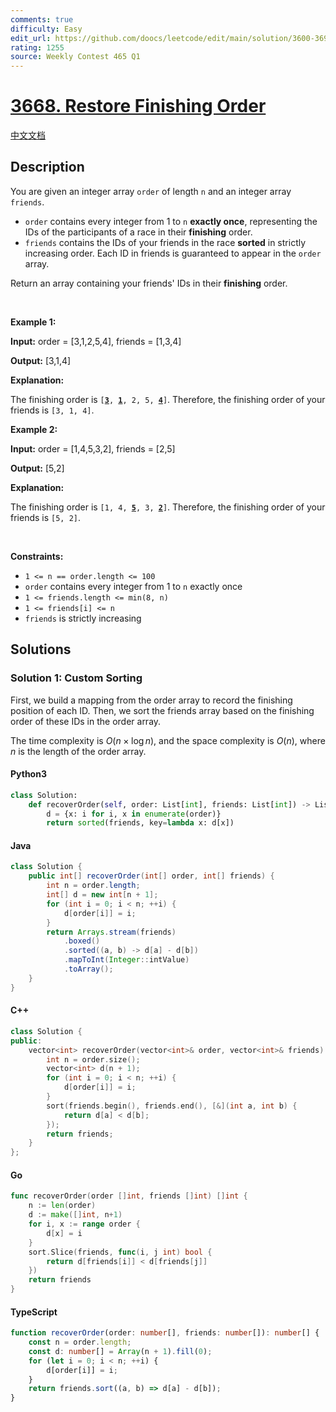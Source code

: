```yaml
---
comments: true
difficulty: Easy
edit_url: https://github.com/doocs/leetcode/edit/main/solution/3600-3699/3668.Restore%20Finishing%20Order/README_EN.md
rating: 1255
source: Weekly Contest 465 Q1
---
```


<!-- problem:start -->

# [3668. Restore Finishing Order](https://leetcode.com/problems/restore-finishing-order)

[中文文档](/solution/3600-3699/3668.Restore%20Finishing%20Order/README.md)

## Description

<!-- description:start -->

<p>You are given an integer array <code>order</code> of length <code>n</code> and an integer array <code>friends</code>.</p>

<ul>
	<li><code>order</code> contains every integer from 1 to <code>n</code> <strong>exactly once</strong>, representing the IDs of the participants of a race in their <strong>finishing</strong> order.</li>
	<li><code>friends</code> contains the IDs of your friends in the race <strong>sorted</strong> in strictly increasing order. Each ID in friends is guaranteed to appear in the <code>order</code> array.</li>
</ul>

<p>Return an array containing your friends&#39; IDs in their <strong>finishing</strong> order.</p>

<p>&nbsp;</p>
<p><strong class="example">Example 1:</strong></p>

<div class="example-block">
<p><strong>Input:</strong> <span class="example-io">order = [3,1,2,5,4], friends = [1,3,4]</span></p>

<p><strong>Output:</strong> <span class="example-io">[3,1,4]</span></p>

<p><strong>Explanation:</strong></p>

<p>The finishing order is <code>[<u><strong>3</strong></u>, <u><strong>1</strong></u>, 2, 5, <u><strong>4</strong></u>]</code>. Therefore, the finishing order of your friends is <code>[3, 1, 4]</code>.</p>
</div>

<p><strong class="example">Example 2:</strong></p>

<div class="example-block">
<p><strong>Input:</strong> <span class="example-io">order = [1,4,5,3,2], friends = [2,5]</span></p>

<p><strong>Output:</strong> <span class="example-io">[5,2]</span></p>

<p><strong>Explanation:</strong></p>

<p>The finishing order is <code>[1, 4, <u><strong>5</strong></u>, 3, <u><strong>2</strong></u>]</code>. Therefore, the finishing order of your friends is <code>[5, 2]</code>.</p>
</div>

<p>&nbsp;</p>
<p><strong>Constraints:</strong></p>

<ul>
	<li><code>1 &lt;= n == order.length &lt;= 100</code></li>
	<li><code>order</code> contains every integer from 1 to <code>n</code> exactly once</li>
	<li><code>1 &lt;= friends.length &lt;= min(8, n)</code></li>
	<li><code>1 &lt;= friends[i] &lt;= n</code></li>
	<li><code>friends</code> is strictly increasing</li>
</ul>

<!-- description:end -->

## Solutions

<!-- solution:start -->

### Solution 1: Custom Sorting

First, we build a mapping from the order array to record the finishing position of each ID. Then, we sort the friends array based on the finishing order of these IDs in the order array.

The time complexity is $O(n \times \log n)$, and the space complexity is $O(n)$, where $n$ is the length of the order array.

<!-- tabs:start -->

#### Python3

```python
class Solution:
    def recoverOrder(self, order: List[int], friends: List[int]) -> List[int]:
        d = {x: i for i, x in enumerate(order)}
        return sorted(friends, key=lambda x: d[x])
```

#### Java

```java
class Solution {
    public int[] recoverOrder(int[] order, int[] friends) {
        int n = order.length;
        int[] d = new int[n + 1];
        for (int i = 0; i < n; ++i) {
            d[order[i]] = i;
        }
        return Arrays.stream(friends)
            .boxed()
            .sorted((a, b) -> d[a] - d[b])
            .mapToInt(Integer::intValue)
            .toArray();
    }
}
```

#### C++

```cpp
class Solution {
public:
    vector<int> recoverOrder(vector<int>& order, vector<int>& friends) {
        int n = order.size();
        vector<int> d(n + 1);
        for (int i = 0; i < n; ++i) {
            d[order[i]] = i;
        }
        sort(friends.begin(), friends.end(), [&](int a, int b) {
            return d[a] < d[b];
        });
        return friends;
    }
};
```

#### Go

```go
func recoverOrder(order []int, friends []int) []int {
	n := len(order)
	d := make([]int, n+1)
	for i, x := range order {
		d[x] = i
	}
	sort.Slice(friends, func(i, j int) bool {
		return d[friends[i]] < d[friends[j]]
	})
	return friends
}
```

#### TypeScript

```ts
function recoverOrder(order: number[], friends: number[]): number[] {
    const n = order.length;
    const d: number[] = Array(n + 1).fill(0);
    for (let i = 0; i < n; ++i) {
        d[order[i]] = i;
    }
    return friends.sort((a, b) => d[a] - d[b]);
}
```

<!-- tabs:end -->

<!-- solution:end -->

<!-- problem:end -->

